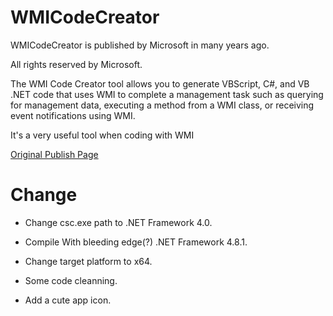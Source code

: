 # WMICodeCreator

WMICodeCreator is published by Microsoft in many years ago.

All rights reserved by Microsoft.

The WMI Code Creator tool allows you to generate VBScript, C#, and VB .NET code that uses WMI to complete a management task such as querying for management data, executing a method from a WMI class, or receiving event notifications using WMI.

It's a very useful tool when coding with WMI

[Original Publish Page](https://www.microsoft.com/en-us/download/details.aspx?id=8572)

# Change

- Change csc.exe path to .NET Framework 4.0.

- Compile With bleeding edge(?) .NET Framework 4.8.1.

- Change target platform to x64.

- Some code cleanning.

- Add a cute app icon.
